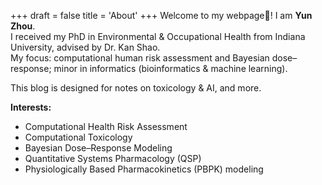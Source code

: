 +++
draft = false
title = 'About'
+++
Welcome to my webpage👋! I am **Yun Zhou**.  
I received my PhD in Environmental & Occupational Health from Indiana University, advised by Dr. Kan Shao.  
My focus: computational human risk assessment and Bayesian dose–response; minor in informatics (bioinformatics & machine learning).

This blog is designed for notes on toxicology & AI, and more.

**Interests:**
- Computational Health Risk Assessment  
- Computational Toxicology  
- Bayesian Dose–Response Modeling  
- Quantitative Systems Pharmacology (QSP)  
- Physiologically Based Pharmacokinetics (PBPK) modeling
